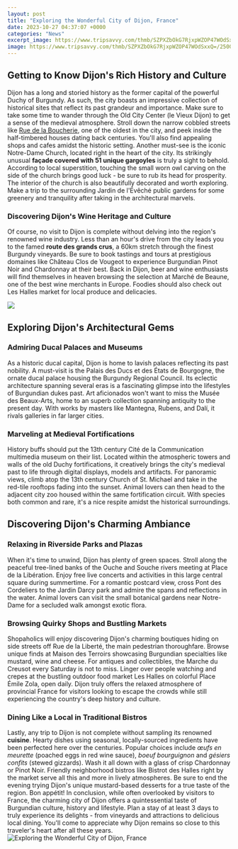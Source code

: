 ```yaml
---
layout: post
title: "Exploring the Wonderful City of Dijon, France"
date: 2023-10-27 04:37:07 +0000
categories: "News"
excerpt_image: https://www.tripsavvy.com/thmb/SZPXZbOkG7RjxpWZOP47WOdSxxQ=/2500x1646/filters:no_upscale():max_bytes(150000):strip_icc()/GettyImages-958672252-5c37865c46e0fb0001e2849b.jpg
image: https://www.tripsavvy.com/thmb/SZPXZbOkG7RjxpWZOP47WOdSxxQ=/2500x1646/filters:no_upscale():max_bytes(150000):strip_icc()/GettyImages-958672252-5c37865c46e0fb0001e2849b.jpg
---
```


## Getting to Know Dijon's Rich History and Culture
Dijon has a long and storied history as the former capital of the powerful Duchy of Burgundy. As such, the city boasts an impressive collection of historical sites that reflect its past grandeur and importance. Make sure to take some time to wander through the Old City Center (le Vieux Dijon) to get a sense of the medieval atmosphere. Stroll down the narrow cobbled streets like [Rue de la Boucherie](https://thetopnews.github.io/the-journey-of-improving-your-drawing-skills/), one of the oldest in the city, and peek inside the half-timbered houses dating back centuries. You'll also find appealing shops and cafes amidst the historic setting. 
Another must-see is the iconic Notre-Dame Church, located right in the heart of the city. Its strikingly unusual **façade covered with 51 unique gargoyles** is truly a sight to behold. According to local superstition, touching the small worn owl carving on the side of the church brings good luck - be sure to rub its head for prosperity. The interior of the church is also beautifully decorated and worth exploring. Make a trip to the surrounding Jardin de l'Évêché public gardens for some greenery and tranquility after taking in the architectural marvels.
### Discovering Dijon's Wine Heritage and Culture
Of course, no visit to Dijon is complete without delving into the region's renowned wine industry. Less than an hour's drive from the city leads you to the famed **route des grands crus**, a 60km stretch through the finest Burgundy vineyards. Be sure to book tastings and tours at prestigious domaines like Château Clos de Vougeot to experience Burgundian Pinot Noir and Chardonnay at their best. Back in Dijon, beer and wine enthusiasts will find themselves in heaven browsing the selection at Marché de Beaune, one of the best wine merchants in Europe. Foodies should also check out Les Halles market for local produce and delicacies.

![](https://www.beerandcroissants.com/wp-content/uploads/2020/02/street-in-old-city-dijon.jpg)
## Exploring Dijon's Architectural Gems
### Admiring Ducal Palaces and Museums 
As a historic ducal capital, Dijon is home to lavish palaces reflecting its past nobility. A must-visit is the Palais des Ducs et des États de Bourgogne, the ornate ducal palace housing the Burgundy Regional Council. Its eclectic architecture spanning several eras is a fascinating glimpse into the lifestyles of Burgundian dukes past. Art aficionados won't want to miss the Musée des Beaux-Arts, home to an superb collection spanning antiquity to the present day. With works by masters like Mantegna, Rubens, and Dalí, it rivals galleries in far larger cities.
### Marveling at Medieval Fortifications
History buffs should put the 13th century Cité de la Communication multimedia museum on their list. Located within the atmospheric towers and walls of the old Duchy fortifications, it creatively brings the city's medieval past to life through digital displays, models and artifacts. For panoramic views, climb atop the 13th century Church of St. Michael and take in the red-tile rooftops fading into the sunset. Animal lovers can then head to the adjacent city zoo housed within the same fortification circuit. With species both common and rare, it's a nice respite amidst the historical surroundings.
## Discovering Dijon's Charming Ambiance
### Relaxing in Riverside Parks and Plazas
When it's time to unwind, Dijon has plenty of green spaces. Stroll along the peaceful tree-lined banks of the Ouche and Souche rivers meeting at Place de la Libération. Enjoy free live concerts and activities in this large central square during summertime. For a romantic postcard view, cross Pont des Cordeliers to the Jardin Darcy park and admire the spans and reflections in the water. Animal lovers can visit the small botanical gardens near Notre-Dame for a secluded walk amongst exotic flora.
### Browsing Quirky Shops and Bustling Markets
Shopaholics will enjoy discovering Dijon's charming boutiques hiding on side streets off Rue de la Liberté, the main pedestrian thoroughfare. Browse unique finds at Maison des Terroirs showcasing Burgundian specialties like mustard, wine and cheese. For antiques and collectibles, the Marche du Creusot every Saturday is not to miss. Linger over people watching and crepes at the bustling outdoor food market Les Halles on colorful Place Émile Zola, open daily. Dijon truly offers the relaxed atmosphere of provincial France for visitors looking to escape the crowds while still experiencing the country's deep history and culture.
### Dining Like a Local in Traditional Bistros 
Lastly, any trip to Dijon is not complete without sampling its renowned **cuisine**. Hearty dishes using seasonal, locally-sourced ingredients have been perfected here over the centuries. Popular choices include _œufs en meurette_ (poached eggs in red wine sauce), _boeuf bourguignon_ and _gésiers confits_ (stewed gizzards). Wash it all down with a glass of crisp Chardonnay or Pinot Noir. Friendly neighborhood bistros like Bistrot des Halles right by the market serve all this and more in lively atmospheres. Be sure to end the evening trying Dijon's unique mustard-based desserts for a true taste of the region. Bon appétit!
In conclusion, while often overlooked by visitors to France, the charming city of Dijon offers a quintessential taste of Burgundian culture, history and lifestyle. Plan a stay of at least 3 days to truly experience its delights - from vineyards and attractions to delicious local dining. You'll come to appreciate why Dijon remains so close to this traveler's heart after all these years.
![Exploring the Wonderful City of Dijon, France](https://www.tripsavvy.com/thmb/SZPXZbOkG7RjxpWZOP47WOdSxxQ=/2500x1646/filters:no_upscale():max_bytes(150000):strip_icc()/GettyImages-958672252-5c37865c46e0fb0001e2849b.jpg)